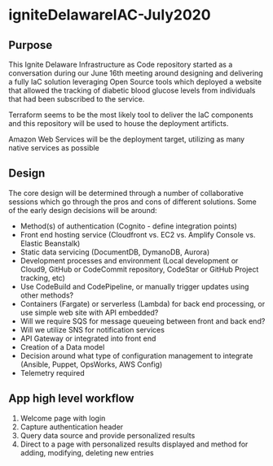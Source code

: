 # igniteDelawareIAC-July2020

## Purpose
This Ignite Delaware Infrastructure as Code repository started as a conversation during our June 16th meeting around designing and delivering a fully IaC solution leveraging Open Source tools which deployed a website that allowed the tracking of diabetic blood glucose levels from individuals that had been subscribed to the service. 

Terraform seems to be the most likely tool to deliver the IaC components and this repository will be used to house the deployment artificts. 

Amazon Web Services will be the deployment target, utilizing as many native services as possible

## Design
The core design will be determined through a number of collaborative sessions which go through the pros and cons of different solutions. Some of the early design decisions will be around:
- Method(s) of authentication (Cognito - define integration points)
- Front end hosting service (Cloudfront vs. EC2 vs. Amplify Console vs. Elastic Beanstalk)
- Static data servicing (DocumentDB, DymanoDB, Aurora)
- Development processes and environment (Local development or Cloud9, GitHub or CodeCommit repository, CodeStar or GitHub Project tracking, etc)
- Use CodeBuild and CodePipeline, or manually trigger updates using other methods?
- Containers (Fargate) or serverless (Lambda) for back end processing, or use simple web site with API embedded?
- Will we require SQS for message queueing between front and back end? 
- Will we utilize SNS for notification services 
- API Gateway or integrated into front end
- Creation of a Data model
- Decision around what type of configuration management to integrate (Ansible, Puppet, OpsWorks, AWS Config)
- Telemetry required

## App high level workflow

1. Welcome page with login
2. Capture authentication header
3. Query data source and provide personalized results
4. Direct to a page with personalized results displayed and method for adding, modifying, deleting new entries




